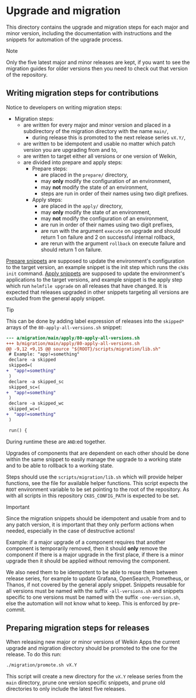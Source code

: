 # Upgrade and migration

This directory contains the upgrade and migration steps for each major and minor version, including the documentation with instructions and the snippets for automation of the upgrade process.

> [!note]
> Only the five latest major and minor releases are kept, if you want to see the migration guides for older versions then you need to check out that version of the repository.

## Writing migration steps for contributions

Notice to developers on writing migration steps:

- Migration steps:
    - are written for every major and minor version and placed in a subdirectory of the migration directory with the name `main/`,
        - during release this is promoted to the next release series `vX.Y/`,
    - are written to be idempotent and usable no matter which patch version you are upgrading from and to,
    - are written to target either all versions or one version of Welkin,
    - are divided into prepare and apply steps:
        - Prepare steps:
            - are placed in the `prepare/` directory,
            - may **only** modify the configuration of an environment,
            - may **not** modify the state of an environment,
            - steps are run in order of their names using two digit prefixes.
        - Apply steps:
            - are placed in the `apply/` directory,
            - may **only** modify the state of an environment,
            - may **not** modify the configuration of an environment,
            - are run in order of their names using two digit prefixes,
            - are run with the argument `execute` on upgrade and should return 1 on failure and 2 on successful internal rollback,
            - are rerun with the argument `rollback` on execute failure and should return 1 on failure.

[Prepare snippets](main/prepare) are supposed to update the environment's configuration to the target version, an example snippet is the init step which runs the `ck8s init` command.
[Apply snippets](main/apply) are supposed to update the environment's applications to the target versions, and example snippet is the apply step which run `helmfile upgrade` on all releases that have changed.
It is expected that releases upgraded in other snippets targeting all versions are excluded from the general apply snippet.

> [!tip]
> This can be done by adding label expression of releases into the `skipped*` arrays of the `80-apply-all-versions.sh` snippet:
>
> ```diff
> --- a/migration/main/apply/80-apply-all-versions.sh
> +++ b/migration/main/apply/80-apply-all-versions.sh
> @@ -9,12 +9,15 @@ source "${ROOT}/scripts/migration/lib.sh"
>  # Example: "app!=something"
>  declare -a skipped
>  skipped=(
> +  "app!=something"
>  )
>  declare -a skipped_sc
>  skipped_sc=(
> +  "app!=something"
>  )
>  declare -a skipped_wc
>  skipped_wc=(
> +  "app!=something"
>  )
>
>  run() {
> ```
>
> During runtime these are `AND`:ed together.

Upgrades of components that are dependent on each other should be done within the same snippet to easily manage the upgrade to a working state and to be able to rollback to a working state.

Steps should use the `scripts/migration/lib.sh` which will provide helper functions, see the file for available helper functions.
This script expects the `ROOT` environment variable to be set pointing to the root of the repository.
As with all scripts in this repository `CK8S_CONFIG_PATH` is expected to be set.

> [!important]
> Since the migration snippets should be idempotent and usable from and to any patch version, it is important that they only perform actions when needed, especially in the case of destructive actions!
>
> Example: if a major upgrade of a component requires that another component is temporarily removed, then it should **only** remove the component if there is a major upgrade in the first place, if there is a minor upgrade then it should be applied without removing the component.

We also need them to be idempotent to be able to reuse them between release series, for example to update Grafana, OpenSearch, Prometheus, or Thanos, if not covered by the general apply snippet.
Snippets reusable for all versions must be named with the suffix `-all-versions.sh` and snippets specific to one versions must be named with the suffix `-one-version.sh`, else the automation will not know what to keep.
This is enforced by pre-commit.

## Preparing migration steps for releases

When releasing new major or minor versions of Welkin Apps the current upgrade and migration directory should be promoted to the one for the release.
To do this run:

```bash
./migration/promote.sh vX.Y
```

This script will create a new directory for the `vX.Y` release series from the `main` directory, prune one version specific snippets, and prune old directories to only include the latest five releases.
